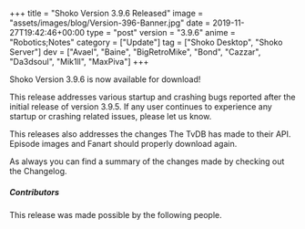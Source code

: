 +++
title = "Shoko Version 3.9.6 Released"
image = "assets/images/blog/Version-396-Banner.jpg"
date = 2019-11-27T19:42:46+00:00
type = "post"
version = "3.9.6"
anime = "Robotics;Notes"
category = ["Update"]
tag = ["Shoko Desktop", "Shoko Server"]
dev = ["Avael", "Baine", "BigRetroMike", "Bond", "Cazzar", "Da3dsoul", "Mik1ll", "MaxPiva"]
+++

Shoko Version 3.9.6 is now available for download\!

This release addresses various startup and crashing bugs reported after the initial release of version 3.9.5. If any user continues to experience any startup or crashing related issues, please let us know.

This releases also addresses the changes The TvDB has made to their API. Episode images and Fanart should properly download again.

As always you can find a summary of the changes made by checking out the Changelog.

##### Contributors

This release was made possible by the following people.
